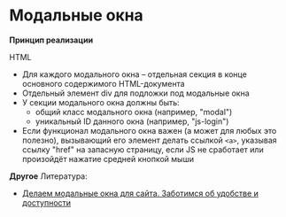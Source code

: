 # Модальные окна

**Принцип реализации**

HTML
- Для каждого модального окна – отдельная секция в конце основного содержимого HTML-документа
- Отдельный элемент div для подложки под модальные окна
- У секции модального окна должны быть:
  - общий класс модального окна (например, "modal")
  - уникальный ID данного окна (например, "js-login")
- Если функционал модального окна важен (а может для любых это полезно), вызывающий его элемент делать ссылкой `<a>`, указывая ссылку "href" на запасную страницу, если JS не сработает или произойдёт нажатие средней кнопкой мыши

**Другое**
Литература:
- [Делаем модальные окна для сайта. Заботимся об удобстве и доступности](https://habr.com/ru/post/519662/)